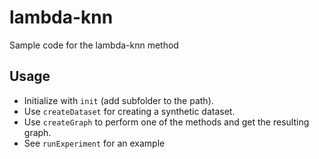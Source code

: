# lambda-knn
Sample code for the lambda-knn method
## Usage
- Initialize with `init` (add subfolder to the path).
- Use `createDataset` for creating a synthetic dataset.
- Use `createGraph` to perform one of the methods and get the resulting graph.
- See `runExperiment` for an example